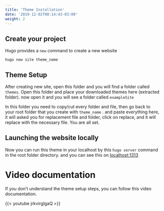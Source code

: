 ```yaml
---
title: 'Theme Installation'
date: '2019-12-02T08:14:43-03:00'
weight: 2
---
```


## Create your project

 Hugo provides a `new` command to create a new website   
 
```shell script
hugo new site theme_name
```

## Theme Setup

After creating new site, open this folder and you will find a folder called `themes`. Open this folder and place your downloaded themes here (extracted folder). now open it and you will see a folder called `exampleSite`  

In this folder you need to copy/cut every folder and file, then go back to your root folder that you create with `theme_name` . and paste everything here, it will asked you for replacement file and folder, click on replace, and it will replace with the necessary file. You are all set.

## Launching the website locally

Now you can run this theme in your localhost by this `hugo server` command in the root folder directory. and you can see this on [localhost:1313](http://localhost:1313/)

# Video documentation

If you don’t understand the theme setup steps, you can follow this video documentation.

{{< youtube jrkvirglgaQ >}}
